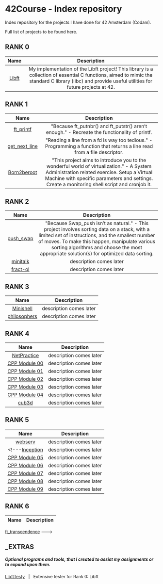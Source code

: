 # 42Course - Index repository

Index repository for the projects I have done for 42 Amsterdam (Codam).

Full list of projects to be found here.

## RANK 0
|			Name				| Description	|
|:---------------:|:-----------:|
[Libft](https://github.com/f-ras-42Course/libft) | My implementation of the Libft project! This library is a collection of essential C functions, aimed to mimic the standard C library (libc) and provide useful utilities for future projects at 42. |

## RANK 1
|			Name				| Description	|
|:---------------:|:-----------:|
[ft_printf](https://github.com/f-ras-42Course/ft_printf) | "Because ft_putnbr() and ft_putstr() aren’t enough." - Recreate the functionality of printf. |
[get_next_line](https://github.com/f-ras-42Course/get_next_line) | "Reading a line from a fd is way too tedious." - Programming a function that returns a line read from a file descriptor. |
[Born2beroot](https://github.com/f-ras-42Course/born2beroot) | "This project aims to introduce you to the wonderful world of virtualization." - A System Administration related exercise. Setup a Virtual Machine with specific parameters and settings. Create a monitoring shell script and cronjob it. |

## RANK 2
|			Name				| Description	|
|:---------------:|:-----------:|
[push_swap](https://github.com/f-ras-42Course/push_swap) | "Because Swap_push isn’t as natural." - This project involves sorting data on a stack, with a limited set of instructions, and the smallest number of moves. To make this happen, manipulate various sorting algorithms and choose the most appropriate solution(s) for optimized data sorting. |
[minitalk](https://github.com/f-ras-42Course/minitalk) | description comes later |
[fract-ol](https://github.com/f-ras-42Course/fract-ol) | description comes later |

## RANK 3
|			Name				| Description	|
|:---------------:|:-----------:|
[Minishell](https://github.com/f-ras-42Course/minishell) | description comes later |
[philosophers](https://github.com/f-ras-42Course/philosophers) | description comes later |

## RANK 4
|			Name				| Description	|
|:---------------:|:-----------:|
[NetPractice](https://set_url) | description comes later |
[CPP Module 00](https://github.com/f-ras-42Course/cpp_module_00) | description comes later |
[CPP Module 01](https://github.com/f-ras-42Course/cpp_module_01) | description comes later |
[CPP Module 02](https://github.com/f-ras-42Course/cpp_module_02) | description comes later |
[CPP Module 03](https://github.com/f-ras-42Course/cpp_module_03) | description comes later |
[CPP Module 04](https://github.com/f-ras-42Course/cpp_module_04) | description comes later |
[cub3d](https://github.com/f-ras-42Course/cub3d) | description comes later |

## RANK 5
|			Name				| Description	|
|:---------------:|:-----------:|
[webserv](https://github.com/f-ras-42Course/webserv) | description comes later |
<!---[Inception](https://github.com/f-ras-42Course/inception) | description comes later |
[CPP Module 05](https://github.com/f-ras-42Course/cpp_module_05) | description comes later |
[CPP Module 06](https://github.com/f-ras-42Course/cpp_module_06) | description comes later |
[CPP Module 07](https://github.com/f-ras-42Course/cpp_module_07) | description comes later |
[CPP Module 08](https://github.com/f-ras-42Course/cpp_module_08) | description comes later |
[CPP Module 09](https://github.com/f-ras-42Course/cpp_module_09) | description comes later |

## RANK 6
|			Name				| Description	|
|:---------------:|:-----------:|
 [ft_transcendence](https://github.com/f-ras-42Course/ft_transcendence) --->

## _EXTRAS
##### Optional programs and tools, that I created to assist my assignments or to expand upon them.
[LibftTesty](https://github.com/f-ras-42Course/_EXTRAS/tree/main/LibftTesty) &nbsp; | &nbsp; Extensive tester for Rank 0: Libft
